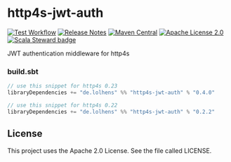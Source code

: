 # http4s-jwt-auth
[![Test Workflow](https://github.com/LolHens/http4s-jwt-auth/workflows/test/badge.svg)](https://github.com/LolHens/http4s-jwt-auth/actions?query=workflow%3Atest)
[![Release Notes](https://img.shields.io/github/release/LolHens/http4s-jwt-auth.svg?maxAge=3600)](https://github.com/LolHens/http4s-jwt-auth/releases/latest)
[![Maven Central](https://img.shields.io/maven-central/v/de.lolhens/http4s-jwt-auth_2.13)](https://search.maven.org/artifact/de.lolhens/http4s-jwt-auth_2.13)
[![Apache License 2.0](https://img.shields.io/github/license/LolHens/http4s-jwt-auth.svg?maxAge=3600)](https://www.apache.org/licenses/LICENSE-2.0)
[![Scala Steward badge](https://img.shields.io/badge/Scala_Steward-helping-blue.svg?style=flat&logo=data:image/png;base64,iVBORw0KGgoAAAANSUhEUgAAAA4AAAAQCAMAAAARSr4IAAAAVFBMVEUAAACHjojlOy5NWlrKzcYRKjGFjIbp293YycuLa3pYY2LSqql4f3pCUFTgSjNodYRmcXUsPD/NTTbjRS+2jomhgnzNc223cGvZS0HaSD0XLjbaSjElhIr+AAAAAXRSTlMAQObYZgAAAHlJREFUCNdNyosOwyAIhWHAQS1Vt7a77/3fcxxdmv0xwmckutAR1nkm4ggbyEcg/wWmlGLDAA3oL50xi6fk5ffZ3E2E3QfZDCcCN2YtbEWZt+Drc6u6rlqv7Uk0LdKqqr5rk2UCRXOk0vmQKGfc94nOJyQjouF9H/wCc9gECEYfONoAAAAASUVORK5CYII=)](https://scala-steward.org)

JWT authentication middleware for http4s

### build.sbt
```sbt
// use this snippet for http4s 0.23
libraryDependencies += "de.lolhens" %% "http4s-jwt-auth" % "0.4.0"

// use this snippet for http4s 0.22
libraryDependencies += "de.lolhens" %% "http4s-jwt-auth" % "0.2.2"
```

## License
This project uses the Apache 2.0 License. See the file called LICENSE.
